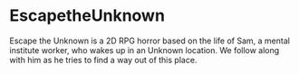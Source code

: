 # EscapetheUnknown
Escape the Unknown is a 2D RPG horror based on the life of Sam, a mental institute worker, who wakes up in an Unknown location. We follow along with him as he tries to find a way out of this place. 
